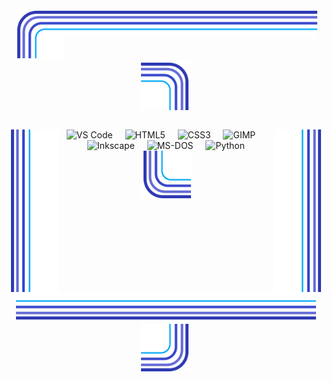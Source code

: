 <div align="center">
  <div>
    <table width="520">
      <tr>
    <img src=".github/assets/corner-top-left.svg" width="80" height="80" alt=""><!--
 --><img src=".github/assets/edge-top.svg" valign="top" width="80%" height="48" alt=""><!--
 --><img src=".github/assets/corner-top-right.svg"   width="80"  height="80" alt="">
      </tr>
    </table>
  </div>
  <div>
    <img src=".github/assets/edge-left.svg"  align="left"  width="80" height="260" alt=""><img
    src=".github/assets/edge-right.svg" align="right" width="80" height="260" alt="">
   <div align="center">
      <img src="https://cdn.jsdelivr.net/gh/devicons/devicon/icons/vscode/vscode-original.svg" height="40" alt="VS Code">
      <img width="12">
      <img src="https://cdn.jsdelivr.net/gh/devicons/devicon/icons/html5/html5-original.svg" height="40" alt="HTML5">
      <img width="12">
      <img src="https://cdn.jsdelivr.net/gh/devicons/devicon/icons/css3/css3-original.svg" height="40" alt="CSS3">
      <img width="12">
      <img src="https://cdn.jsdelivr.net/gh/devicons/devicon/icons/gimp/gimp-original.svg" height="40" alt="GIMP">
      <img width="12">
      <img src="https://cdn.jsdelivr.net/gh/devicons/devicon/icons/inkscape/inkscape-original.svg" height="40" alt="Inkscape">
      <img width="12">
      <img src="https://cdn.jsdelivr.net/gh/devicons/devicon/icons/msdos/msdos-original.svg" height="40" alt="MS-DOS">
      <img width="12">
      <img src="https://cdn.jsdelivr.net/gh/devicons/devicon/icons/python/python-original.svg" height="40" alt="Python">
    </div>
  </div>
  <div>
    <img src=".github/assets/corner-bottom-left.svg"  width="80" height="80" alt=""><!--
 --><img src=".github/assets/edge-bottom.svg"         width="480" height="48" alt=""><!--
 --><img src=".github/assets/corner-bottom-right.svg" width="80" height="80" alt="">
  </div>
</div>
